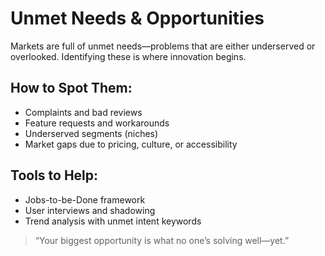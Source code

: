 # Unmet Needs & Opportunities

Markets are full of unmet needs—problems that are either underserved or overlooked. Identifying these is where innovation begins.

## How to Spot Them:
- Complaints and bad reviews
- Feature requests and workarounds
- Underserved segments (niches)
- Market gaps due to pricing, culture, or accessibility

## Tools to Help:
- Jobs-to-be-Done framework
- User interviews and shadowing
- Trend analysis with unmet intent keywords

> “Your biggest opportunity is what no one’s solving well—yet.”
